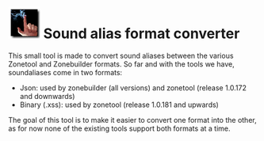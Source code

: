 # ![img format](SoundAliasConverter/cardicon_loadedfinger.png) Sound alias format converter

This small tool is made to convert sound aliases between the various Zonetool and Zonebuilder formats.
So far and with the tools we have, soundaliases come in two formats:
- Json: used by zonebuilder (all versions) and zonetool (release 1.0.172 and downwards)
- Binary (.xss): used by zonetool (release 1.0.181 and upwards)

The goal of this tool is to make it easier to convert one format into the other, as for now none of the existing tools support both formats at a time.
